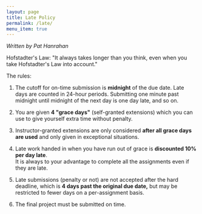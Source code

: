 ```yaml
---
layout: page
title: Late Policy
permalink: /late/
menu_item: true
---
```


*Written by Pat Hanrahan*

Hofstadter's Law: "It always takes longer than you think,
even when you take Hofstadter's Law into account."

The rules:

1. The cutoff for on-time submission is **midnight** of the due date.
Late days are counted in 24-hour periods.
Submitting one minute past midnight until midnight of the next day 
is one day late, and so on.  

2. You are given **4 "grace days"** (self-granted extensions)
which you can use to give yourself extra time without penalty.

3. Instructor-granted extensions are only considered 
**after all grace days are used** and only given in exceptional situations.  

4. Late work handed in when you have run out of grace is 
**discounted 10% per day late**.  
It is always to your advantage to complete all the assignments
even if they are late.

5. Late submissions (penalty or not) are not accepted after the hard deadline,
which is **4 days past the original due date,** 
but may be restricted to fewer days on a per-assignment basis.

6. The final project must be submitted on time.

